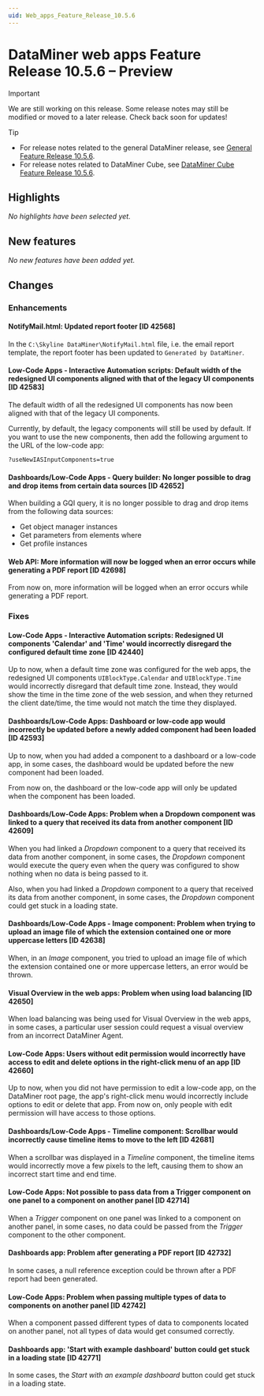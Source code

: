 ```yaml
---
uid: Web_apps_Feature_Release_10.5.6
---
```


# DataMiner web apps Feature Release 10.5.6 – Preview

> [!IMPORTANT]
> We are still working on this release. Some release notes may still be modified or moved to a later release. Check back soon for updates!

> [!TIP]
>
> - For release notes related to the general DataMiner release, see [General Feature Release 10.5.6](xref:General_Feature_Release_10.5.6).
> - For release notes related to DataMiner Cube, see [DataMiner Cube Feature Release 10.5.6](xref:Cube_Feature_Release_10.5.6).

## Highlights

*No highlights have been selected yet.*

## New features

*No new features have been added yet.*

## Changes

### Enhancements

#### NotifyMail.html: Updated report footer [ID 42568]

<!-- MR 10.4.0 [CU15] / 10.5.0 [CU3] - FR 10.5.6 -->

In the `C:\Skyline DataMiner\NotifyMail.html` file, i.e. the email report template, the report footer has been updated to `Generated by DataMiner`.

#### Low-Code Apps - Interactive Automation scripts: Default width of the redesigned UI components aligned with that of the legacy UI components  [ID 42583]

<!-- MR 10.4.0 [CU15] / 10.5.0 [CU3] - FR 10.5.6 -->

The default width of all the redesigned UI components has now been aligned with that of the legacy UI components.

Currently, by default, the legacy components will still be used by default. If you want to use the new components, then add the following argument to the URL of the low-code app:

`?useNewIASInputComponents=true`

#### Dashboards/Low-Code Apps - Query builder: No longer possible to drag and drop items from certain data sources [ID 42652]

<!-- MR 10.4.0 [CU15] / 10.5.0 [CU3] - FR 10.5.6 -->

When building a GQI query, it is no longer possible to drag and drop items from the following data sources:

- Get object manager instances
- Get parameters from elements where
- Get profile instances

#### Web API: More information will now be logged when an error occurs while generating a PDF report [ID 42698]

<!-- MR 10.4.0 [CU15] / 10.5.0 [CU3] - FR 10.5.6 -->

From now on, more information will be logged when an error occurs while generating a PDF report.

### Fixes

#### Low-Code Apps - Interactive Automation scripts: Redesigned UI components 'Calendar' and 'Time' would incorrectly disregard the configured default time zone [ID 42440]

<!-- MR 10.4.0 [CU15] / 10.5.0 [CU3] - FR 10.5.6 -->

Up to now, when a default time zone was configured for the web apps, the redesigned UI components `UIBlockType.Calendar` and `UIBlockType.Time` would incorrectly disregard that default time zone. Instead, they would show the time in the time zone of the web session, and when they returned the client date/time, the time would not match the time they displayed.

#### Dashboards/Low-Code Apps: Dashboard or low-code app would incorrectly be updated before a newly added component had been loaded [ID 42593]

<!-- MR 10.4.0 [CU15] / 10.5.0 [CU3] - FR 10.5.6 -->

Up to now, when you had added a component to a dashboard or a low-code app, in some cases, the dashboard would be updated before the new component had been loaded.

From now on, the dashboard or the low-code app will only be updated when the component has been loaded.

#### Dashboards/Low-Code Apps: Problem when a Dropdown component was linked to a query that received its data from another component [ID 42609]

<!-- MR 10.4.0 [CU15] / 10.5.0 [CU3] - FR 10.5.6 -->

When you had linked a *Dropdown* component to a query that received its data from another component, in some cases, the *Dropdown* component would execute the query even when the query was configured to show nothing when no data is being passed to it.

Also, when you had linked a *Dropdown* component to a query that received its data from another component, in some cases, the *Dropdown* component could get stuck in a loading state.

#### Dashboards/Low-Code Apps - Image component: Problem when trying to upload an image file of which the extension contained one or more uppercase letters [ID 42638]

<!-- MR 10.4.0 [CU15] / 10.5.0 [CU3] - FR 10.5.6 -->

When, in an *Image* component, you tried to upload an image file of which the extension contained one or more uppercase letters, an error would be thrown.

#### Visual Overview in the web apps: Problem when using load balancing [ID 42650]

<!-- MR 10.4.0 [CU15] / 10.5.0 [CU3] - FR 10.5.6 -->

When load balancing was being used for Visual Overview in the web apps, in some cases, a particular user session could request a visual overview from an incorrect DataMiner Agent.

#### Low-Code Apps: Users without edit permission would incorrectly have access to edit and delete options in the right-click menu of an app [ID 42660]

<!-- MR 10.4.0 [CU15] / 10.5.0 [CU3] - FR 10.5.6 -->

Up to now, when you did not have permission to edit a low-code app, on the DataMiner root page, the app's right-click menu would incorrectly include options to edit or delete that app. From now on, only people with edit permission will have access to those options.

#### Dashboards/Low-Code Apps - Timeline component: Scrollbar would incorrectly cause timeline items to move to the left [ID 42681]

<!-- MR 10.4.0 [CU15] / 10.5.0 [CU3] - FR 10.5.6 -->

When a scrollbar was displayed in a *Timeline* component, the timeline items would incorrectly move a few pixels to the left, causing them to show an incorrect start time and end time.

#### Low-Code Apps: Not possible to pass data from a Trigger component on one panel to a component on another panel [ID 42714]

<!-- MR 10.4.0 [CU15] / 10.5.0 [CU3] - FR 10.5.6 -->

When a *Trigger* component on one panel was linked to a component on another panel, in some cases, no data could be passed from the *Trigger* component to the other component.

#### Dashboards app: Problem after generating a PDF report [ID 42732]

<!-- MR 10.4.0 [CU15] / 10.5.0 [CU3] - FR 10.5.6 -->

In some cases, a null reference exception could be thrown after a PDF report had been generated.

#### Low-Code Apps: Problem when passing multiple types of data to components on another panel [ID 42742]

<!-- MR 10.4.0 [CU15] / 10.5.0 [CU3] - FR 10.5.6 -->

When a component passed different types of data to components located on another panel, not all types of data would get consumed correctly.

#### Dashboards app: 'Start with example dashboard' button could get stuck in a loading state [ID 42771]

<!-- MR 10.4.0 [CU15] / 10.5.0 [CU3] - FR 10.5.6 -->

In some cases, the *Start with an example dashboard* button could get stuck in a loading state.
